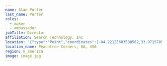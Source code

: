 ```yaml
---
name: Alan Porter
last_name: Porter
roles:
  - maker
  - ambassador
jobTitle: Director
affiliation: Search Technology, Inc
location: '{"type":"Point","coordinates":[-84.22125683500562,33.9715785246666]}'
location_name: Peachtree Corners, GA, USA
region: n_america
image: image.jpg
---
```


